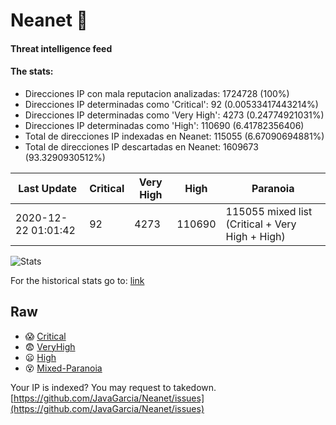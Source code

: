 # Neanet :hocho:
#### Threat intelligence feed
#### The stats:

- Direcciones IP con mala reputacion analizadas: 1724728 (100%)
- Direcciones IP determinadas como 'Critical':  92 (0.00533417443214%)
- Direcciones IP determinadas como 'Very High':  4273 (0.24774921031%)
- Direcciones IP determinadas como 'High':  110690 (6.41782356406)
- Total de direcciones IP indexadas en Neanet:  115055 (6.67090694881%)
- Total de direcciones IP descartadas en Neanet:  1609673 (93.3290930512%)

| Last Update | Critical | Very High | High | Paranoia |
| --- | --- | --- | --- | --- |
| 2020-12-22 01:01:42 | 92 | 4273 | 110690 | 115055 mixed list (Critical + Very High + High)|

![Stats](https://docs.google.com/spreadsheets/d/e/2PACX-1vSnaNMIXVabIpDJjufMlzH7poXnshF3mgd8Is1g9ytUEzVsP5my4Trn8f-xkoLLQ38xpL3HtmUexLo6/pubchart?oid=501124687&format=image)

For the historical stats go to: [link](/stats.csv)
## Raw
- :scream: [Critical](https://raw.githubusercontent.com/JavaGarcia/Neanet/master/blacklists/neanet_critical.txt)
- :fearful: [VeryHigh](https://raw.githubusercontent.com/JavaGarcia/Neanet/master/blacklists/neanet_veryHigh.txtt)
- :frowning: [High](https://raw.githubusercontent.com/JavaGarcia/Neanet/master/blacklists/neanet_high.txt)
- :dizzy_face: [Mixed-Paranoia](https://raw.githubusercontent.com/JavaGarcia/Neanet/master/blacklists/neanet_all.txt)


Your IP is indexed? You may request to takedown. [https://github.com/JavaGarcia/Neanet/issues](https://github.com/JavaGarcia/Neanet/issues)


































































































































































































































































































































































































































































































































































































































































































































































































































































































































































































































































































































































































































































































































































































































































































































































































































































































































































































































































































































































































































































































































































































































































































































































































































































































































































































































































































































































































































































































































































































































































